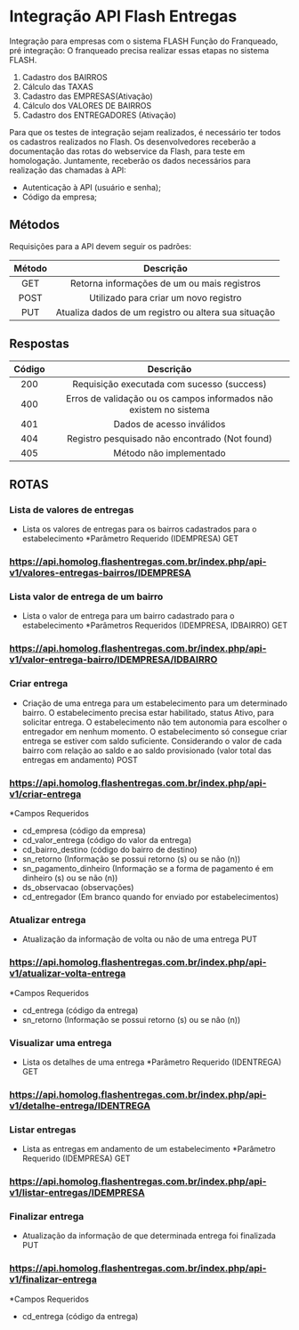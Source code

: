 # Integração API Flash Entregas
Integração para empresas com o sistema FLASH
Função do Franqueado, pré integração:
O franqueado precisa realizar essas etapas no sistema FLASH.
1. Cadastro dos BAIRROS
2. Cálculo das TAXAS
3. Cadastro das EMPRESAS(Ativação)
4. Cálculo dos VALORES DE BAIRROS
5. Cadastro dos ENTREGADORES (Ativação)

Para que os testes de integração sejam realizados, é necessário ter todos os cadastros realizados no Flash.
Os desenvolvedores receberão a documentação das rotas do webservice da Flash, para teste em homologação.
Juntamente, receberão os dados necessários para realização das chamadas à API:
- Autenticação à API (usuário e senha);
- Código da empresa;

## Métodos
Requisições para a API devem seguir os padrões:

| Método |	Descrição|
|:------:|:---------:|
|GET	   | Retorna informações de um ou mais registros|
|POST	 | Utilizado para criar um novo registro|
|PUT	   | Atualiza dados de um registro ou altera sua situação|

## Respostas
| Código |	Descrição|
|:------:|:---------:|
|200|	Requisição executada com sucesso (success)|
|400|	Erros de validação ou os campos informados não existem no sistema|
|401|	Dados de acesso inválidos|
|404|	Registro pesquisado não encontrado (Not found)|
|405|	Método não implementado|

## ROTAS


### Lista de valores de entregas
- Lista os valores de entregas para os bairros cadastrados para o estabelecimento
*Parâmetro Requerido (IDEMPRESA)
GET
### https://api.homolog.flashentregas.com.br/index.php/api-v1/valores-entregas-bairros/IDEMPRESA


### Lista valor de entrega de um bairro
- Lista o valor de entrega para um bairro cadastrado para o estabelecimento
*Parâmetros Requeridos (IDEMPRESA, IDBAIRRO)
GET
### https://api.homolog.flashentregas.com.br/index.php/api-v1/valor-entrega-bairro/IDEMPRESA/IDBAIRRO

### Criar entrega
- Criação de uma entrega para um estabelecimento para um determinado bairro. O estabelecimento precisa estar habilitado, status Ativo, para solicitar entrega. O estabelecimento não tem autonomia para escolher o entregador em nenhum momento. O estabelecimento só consegue criar entrega se estiver com saldo suficiente. Considerando o valor de cada bairro com relação ao saldo e ao saldo provisionado (valor total das entregas em andamento)
POST
### https://api.homolog.flashentregas.com.br/index.php/api-v1/criar-entrega

*Campos Requeridos
- cd_empresa (código da empresa)
- cd_valor_entrega (código do valor da entrega)
- cd_bairro_destino (código do bairro de destino)
- sn_retorno (Informação se possui retorno (s) ou se não (n))
- sn_pagamento_dinheiro (Informação se a forma de pagamento é em dinheiro (s) ou se não (n))
- ds_observacao (observações)
- cd_entregador (Em branco quando for enviado por estabelecimentos)

### Atualizar entrega
- Atualização da informação de volta ou não de uma entrega
PUT
### https://api.homolog.flashentregas.com.br/index.php/api-v1/atualizar-volta-entrega

*Campos Requeridos
- cd_entrega (código da entrega)
- sn_retorno (Informação se possui retorno (s) ou se não (n))

### Visualizar uma entrega
- Lista os detalhes de uma entrega
*Parâmetro Requerido (IDENTREGA)
GET
### https://api.homolog.flashentregas.com.br/index.php/api-v1/detalhe-entrega/IDENTREGA


### Listar entregas
- Lista as entregas em andamento de um estabelecimento
*Parâmetro Requerido (IDEMPRESA)
GET
### https://api.homolog.flashentregas.com.br/index.php/api-v1/listar-entregas/IDEMPRESA

### Finalizar entrega
- Atualização da informação de que determinada entrega foi finalizada
PUT
### https://api.homolog.flashentregas.com.br/index.php/api-v1/finalizar-entrega

*Campos Requeridos
- cd_entrega (código da entrega)
